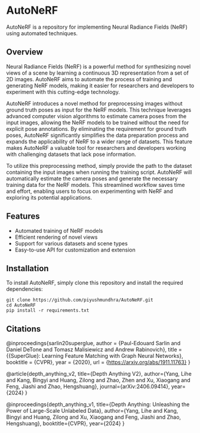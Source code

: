 # AutoNeRF

AutoNeRF is a repository for implementing Neural Radiance Fields (NeRF) using automated techniques. 

## Overview

Neural Radiance Fields (NeRF) is a powerful method for synthesizing novel views of a scene by learning a continuous 3D representation from a set of 2D images. AutoNeRF aims to automate the process of training and generating NeRF models, making it easier for researchers and developers to experiment with this cutting-edge technology.

AutoNeRF introduces a novel method for preprocessing images without ground truth poses as input for the NeRF models. This technique leverages advanced computer vision algorithms to estimate camera poses from the input images, allowing the NeRF models to be trained without the need for explicit pose annotations. By eliminating the requirement for ground truth poses, AutoNeRF significantly simplifies the data preparation process and expands the applicability of NeRF to a wider range of datasets. This feature makes AutoNeRF a valuable tool for researchers and developers working with challenging datasets that lack pose information.

To utilize this preprocessing method, simply provide the path to the dataset containing the input images when running the training script. AutoNeRF will automatically estimate the camera poses and generate the necessary training data for the NeRF models. This streamlined workflow saves time and effort, enabling users to focus on experimenting with NeRF and exploring its potential applications.

## Features

- Automated training of NeRF models
- Efficient rendering of novel views
- Support for various datasets and scene types
- Easy-to-use API for customization and extension

## Installation

To install AutoNeRF, simply clone this repository and install the required dependencies:

```
git clone https://github.com/piyushmundhra/AutoNeRF.git
cd AutoNeRF
pip install -r requirements.txt
```

## Citations

@inproceedings{sarlin20superglue,
  author    = {Paul-Edouard Sarlin and
               Daniel DeTone and
               Tomasz Malisiewicz and
               Andrew Rabinovich},
  title     = {{SuperGlue}: Learning Feature Matching with Graph Neural Networks},
  booktitle = {CVPR},
  year      = {2020},
  url       = {https://arxiv.org/abs/1911.11763}
}

@article{depth_anything_v2,
  title={Depth Anything V2},
  author={Yang, Lihe and Kang, Bingyi and Huang, Zilong and Zhao, Zhen and Xu, Xiaogang and Feng, Jiashi and Zhao, Hengshuang},
  journal={arXiv:2406.09414},
  year={2024}
}

@inproceedings{depth_anything_v1,
  title={Depth Anything: Unleashing the Power of Large-Scale Unlabeled Data}, 
  author={Yang, Lihe and Kang, Bingyi and Huang, Zilong and Xu, Xiaogang and Feng, Jiashi and Zhao, Hengshuang},
  booktitle={CVPR},
  year={2024}
}
